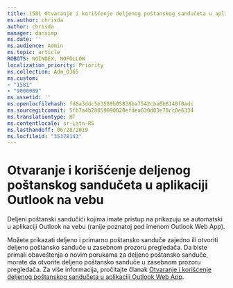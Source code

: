 ```yaml
---
title: 1581 Otvaranje i korišćenje deljenog poštanskog sandučeta u aplikaciji Outlook na vebu
ms.author: chrisda
author: chrisda
manager: dansimp
ms.date: ''
ms.audience: Admin
ms.topic: article
ROBOTS: NOINDEX, NOFOLLOW
localization_priority: Priority
ms.collection: Adm_O365
ms.custom:
- "1581"
- "9000089"
ms.assetid: ''
ms.openlocfilehash: fd0a3ddc5e3589b05838ba7542cba0b8140f0adc
ms.sourcegitcommit: 5fb7a4b28859690020efdea630d03e70cc0e6334
ms.translationtype: HT
ms.contentlocale: sr-Latn-RS
ms.lasthandoff: 06/28/2019
ms.locfileid: "35378143"
---
```

# <a name="open-and-use-a-shared-mailbox-in-outlook-on-the-web"></a>Otvaranje i korišćenje deljenog poštanskog sandučeta u aplikaciji Outlook na vebu

Deljeni poštanski sandučići kojima imate pristup na prikazuju se automatski u aplikaciji Outlook na vebu (ranije poznatoj pod imenom Outlook Web App).

Možete prikazati deljeno i primarno poštansko sanduče zajedno ili otvoriti deljeno poštansko sanduče u zasebnom prozoru pregledača. Da biste primali obaveštenja o novim porukama za deljeno poštansko sanduče, morate da otvorite deljeno poštansko sanduče u zasebnom prozoru pregledača. Za više informacija, pročitajte članak [Otvaranje i korišćenje deljenog poštanskog sandučeta u aplikaciji Outlook Web App](https://support.office.com/article/BC127866-42BE-4DE7-92AE-1EF2F787FD5C).
